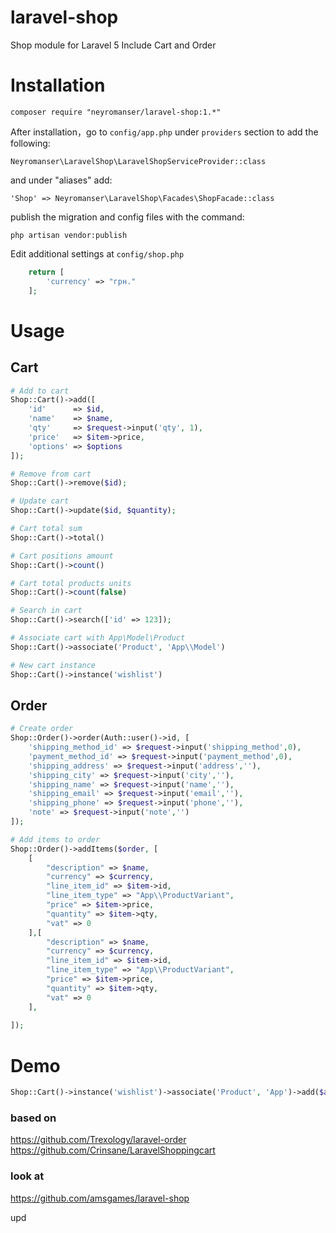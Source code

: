

# laravel-shop
Shop module for Laravel 5
Include Cart and Order

# Installation

    composer require "neyromanser/laravel-shop:1.*"

After installation，go to `config/app.php` under `providers` section to add the following:

    Neyromanser\LaravelShop\LaravelShopServiceProvider::class

and under "aliases" add:

    'Shop' => Neyromanser\LaravelShop\Facades\ShopFacade::class


publish the migration and config files with the command:

    php artisan vendor:publish

Edit additional settings at `config/shop.php`

```php
    return [
        'currency' => "грн."
    ];
```

# Usage
## Cart
```php
# Add to cart
Shop::Cart()->add([
    'id'      => $id,
    'name'    => $name,
    'qty'     => $request->input('qty', 1),
    'price'   => $item->price,
    'options' => $options
]);

# Remove from cart
Shop::Cart()->remove($id);

# Update cart
Shop::Cart()->update($id, $quantity);

# Cart total sum
Shop::Cart()->total()

# Cart positions amount
Shop::Cart()->count()

# Cart total products units
Shop::Cart()->count(false)

# Search in cart
Shop::Cart()->search(['id' => 123]);

# Associate cart with App\Model\Product
Shop::Cart()->associate('Product', 'App\\Model')

# New cart instance
Shop::Cart()->instance('wishlist')
```
## Order
```php
# Create order
Shop::Order()->order(Auth::user()->id, [
    'shipping_method_id' => $request->input('shipping_method',0),
    'payment_method_id' => $request->input('payment_method',0),
    'shipping_address' => $request->input('address',''),
    'shipping_city' => $request->input('city',''),
    'shipping_name' => $request->input('name',''),
    'shipping_email' => $request->input('email',''),
    'shipping_phone' => $request->input('phone',''),
    'note' => $request->input('note','')
]);

# Add items to order
Shop::Order()->addItems($order, [
    [
        "description" => $name,
        "currency" => $currency,
        "line_item_id" => $item->id,
        "line_item_type" => "App\\ProductVariant",
        "price" => $item->price,
        "quantity" => $item->qty,
        "vat" => 0
    ],[
        "description" => $name,
        "currency" => $currency,
        "line_item_id" => $item->id,
        "line_item_type" => "App\\ProductVariant",
        "price" => $item->price,
        "quantity" => $item->qty,
        "vat" => 0
    ],
    
]);
```


# Demo
```php
Shop::Cart()->instance('wishlist')->associate('Product', 'App')->add($addItem);
```

### based on
https://github.com/Trexology/laravel-order  
https://github.com/Crinsane/LaravelShoppingcart

### look at
https://github.com/amsgames/laravel-shop

upd